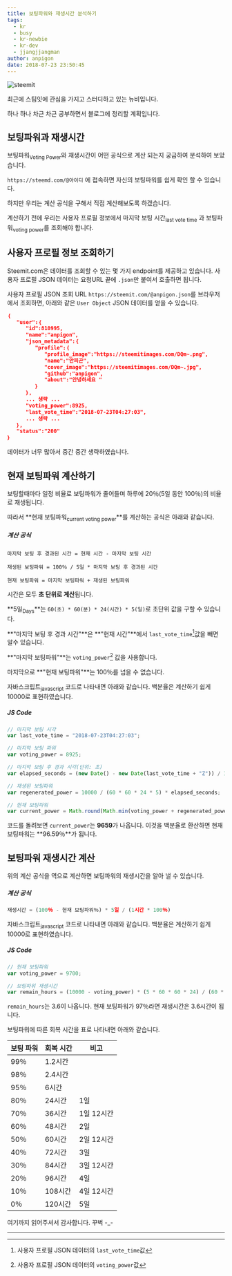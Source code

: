 ```yaml
---
title: 보팅파워와 재생시간 분석하기
tags:
  - kr
  - busy
  - kr-newbie
  - kr-dev
  - jjangjjangman
author: anpigon
date: 2018-07-23 23:50:45
---
```


![steemit](https://steemit.com/images/steemit.png)

최근에 스팀잇에 관심을 가지고 스터디하고 있는 뉴비입니다. 

하나 하나 차근 차근 공부하면서 블로그에 정리할 계획입니다.


## 보팅파워과 재생시간

보팅파워<sub>Voting Power</sub>와 재생시간이 어떤 공식으로 계산 되는지 궁금하여 분석하여 보았습니다.

`https://steemd.com/@아이디` 에 접속하면 자신의 보팅파워를  쉽게 확인 할 수 있습니다.

하지만 우리는 계산 공식을 구해서 직접 계산해보도록 하겠습니다.

계산하기 전에 우리는 사용자 프로필 정보에서 마지막 보팅 시간<sub>last vote time</sub> 과 보팅파워<sub>voting power</sub>를 조회해야 합니다.



## 사용자 프로필 정보 조회하기

Steemit.com은 데이터를 조회할 수 있는 몇 가지 endpoint를 제공하고 있습니다. 사용자 프로필 JSON 데이터는 요청URL 끝에 `.json`만 붙여서 호출하면 됩니다. 

사용자 프로필 JSON 조회 URL `https://steemit.com/@anpigon.json`를 브라우저에서 조회하면, 아래와 같은 `User Object` JSON 데이터를 얻을 수 있습니다.

```json
｛
   "user":｛
      "id":810995,
      "name":"anpigon",
      "json_metadata":｛
         "profile":｛                         
            "profile_image":"https://steemitimages.com/DQm~.png",
            "name":"안피곤",
            "cover_image":"https://steemitimages.com/DQm~.jpg",
            "github":"anpigon",
            "about":"안녕하세요 "
         ｝
      ｝,
      ... 생략 ...
      "voting_power":8925,
      "last_vote_time":"2018-07-23T04:27:03",
      ... 생략 ...
   ｝,
   "status":"200"
｝
```
데이터가 너무 많아서 중간 중간 생략하였습니다.


## 현재 보팅파워 계산하기

보팅할때마다 일정 비율로 보팅파워가 줄어들며 하루에 20％(5일 동안 100％)의 비율로 재생됩니다.

따라서 **현재 보팅파워<sub>current voting power</sub>**를 계산하는 공식은 아래와 같습니다.

##### 계산 공식

```
마지막 보팅 후 경과된 시간 = 현재 시간 - 마지막 보팅 시간

재생된 보팅파워 = 100％ / 5일 * 마지막 보팅 후 경과된 시간

현재 보팅파워 = 마지막 보팅파워 + 재생된 보팅파워
```

시간은 모두 **초 단위로 계산**됩니다. 

**5일<sub>Days</sub>**는 `60(초) * 60(분) * 24(시간) * 5(일)`로 초단위 값을 구할 수 있습니다.

**"마지막 보팅 후 경과 시간"**은 **"현재 시간"**에서 `last_vote_time`[^1]값을  빼면 알수 있습니다.

**"마지막 보팅파워"**는 `voting_power`[^2] 값을 사용합니다.

마지막으로 **"현재 보팅파워"**는 100％를 넘을 수 없습니다.



자바스크립트<sub>javascript</sub> 코드로 나타내면 아래와 같습니다. 백분율은 계산하기 쉽게 10000로 표현하였습니다.

##### JS Code

```js
// 마지막 보팅 시각
var last_vote_time = "2018-07-23T04:27:03";

// 마지막 보팅 파워
var voting_power = 8925;

// 마지막 보팅 후 경과 시각(단위: 초)
var elapsed_seconds = (new Date() - new Date(last_vote_time + "Z")) / 1000;

// 재생된 보팅파워
var regenerated_power = 10000 / (60 * 60 * 24 * 5) * elapsed_seconds;

// 현재 보팅파워
var current_power = Math.round(Math.min(voting_power + regenerated_power, 10000));
```

코드를 돌려보면 `current_power`는 **9659**가 나옵니다. 이것을 백분율로 환산하면 현재 보팅파워는 **96.59％**가 됩니다.



## 보팅파워 재생시간 계산

위의 계산 공식을 역으로 계산하면 보팅파워의 재생시간을 알아 낼 수 있습니다.

##### 계산 공식

```js
재생시간 = (100％ - 현재 보팅파워％) * 5일 / (1시간 * 100％)
```



자바스크립트<sub>javascript</sub> 코드로 나타내면 아래와 같습니다. 백분율은 계산하기 쉽게 10000로 표현하였습니다.

##### JS Code

```js
// 현재 보팅파워
var voting_power = 9700; 

// 보팅파워 재생시간
var remain_hours = (10000 - voting_power) * (5 * 60 * 60 * 24) / (60 * 60 * 10000)
```

`remain_hours`는 3.6이 나옵니다. 현재 보팅파워가 97％라면 재생시간은 3.6시간이 됩니다. 



보팅파워에 따른 회복 시간을 표로 나타내면 아래와 같습니다.

| 보팅 파워 | 회복 시간 | 비고       |
| --------- | --------- | ---------- |
| 99％       | 1.2시간   |            |
| 98％       | 2.4시간   |            |
| 95％       | 6시간     |            |
| 80％       | 24시간    | 1일        |
| 70％       | 36시간    | 1일 12시간 |
| 60％       | 48시간    | 2일        |
| 50％       | 60시간    | 2일 12시간 |
| 40％       | 72시간    | 3일        |
| 30％       | 84시간    | 3일 12시간 |
| 20％       | 96시간    | 4일        |
| 10％       | 108시간   | 4일 12시간 |
| 0％        | 120시간   | 5일        |



여기까지 읽어주셔서 감사합니다. 꾸벅 -_-



------

[^1]: 사용자 프로필 JSON 데이터의 `last_vote_time`값
[^2]: 사용자 프로필 JSON 데이터의 `voting_power`값
